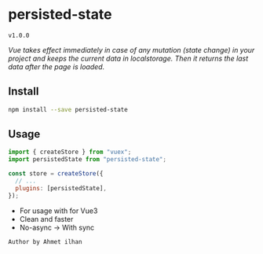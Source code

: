 # persisted-state 
```v1.0.0```

_Vue takes effect immediately in case of any mutation (state change) in your project and keeps the current data in localstorage. Then it returns the last data after the page is loaded._

## Install

```bash
npm install --save persisted-state
```

## Usage

```js
import { createStore } from "vuex";
import persistedState from "persisted-state";

const store = createStore({
  // ...
  plugins: [persistedState],
});
```

- For usage with for Vue3
- Clean and faster
- No-async -> With sync

`Author by Ahmet ilhan`
